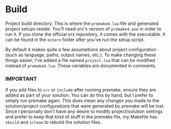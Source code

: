 # Build

Project build directory. This is where the `premake4.lua` file and generated project setups reside. You'll need orx's version of `premake4.exe` in order to run it. If you clone the official orx repository, it comes with the executable. It can be found in the `extern` folder after you've run the setup script.

By default it makes quite a few assumptions about project configuration (such as language, paths, output names, etc.). To make changing these things easier, I've added a file named `project.lua` that can be modified instead of `premake4.lua`. These variables are documented in comments.

### IMPORTANT 

If you add files to `src` or `include` after running premake, ensure they are added as part of your solution. You can do this by hand, but I prefer to simply run premake again. This does mean any changes you made to the solution/project configurations that were generated by premake will be lost. Since I personally don't have any desire to modify project/solution settings and prefer to keep that kind of stuff in the premake file, my Makefile has `sbuild` and `sclean` to rebuild the solution files. 

